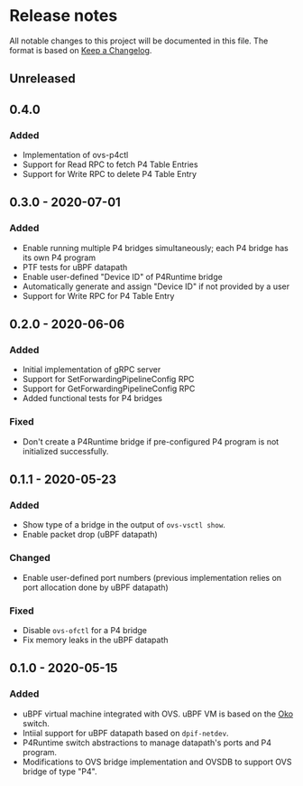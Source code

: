 # Release notes

All notable changes to this project will be documented in this file.  The format is based on [Keep a
Changelog](https://keepachangelog.com/en/1.0.0/).

## Unreleased

## 0.4.0

### Added

- Implementation of ovs-p4ctl
- Support for Read RPC to fetch P4 Table Entries
- Support for Write RPC to delete P4 Table Entry

## 0.3.0 - 2020-07-01

### Added

- Enable running multiple P4 bridges simultaneously; each P4 bridge has its own P4 program
- PTF tests for uBPF datapath
- Enable user-defined "Device ID" of P4Runtime bridge
- Automatically generate and assign "Device ID" if not provided by a user
- Support for Write RPC for P4 Table Entry

## 0.2.0 - 2020-06-06

### Added

- Initial implementation of gRPC server 
- Support for SetForwardingPipelineConfig RPC
- Support for GetForwardingPipelineConfig RPC
- Added functional tests for P4 bridges

### Fixed

- Don't create a P4Runtime bridge if pre-configured P4 program is not initialized successfully.

## 0.1.1 - 2020-05-23

### Added

- Show type of a bridge in the output of `ovs-vsctl show`.
- Enable packet drop (uBPF datapath)

### Changed

- Enable user-defined port numbers (previous implementation relies on port allocation done by uBPF datapath)

### Fixed

- Disable `ovs-ofctl` for a P4 bridge
- Fix memory leaks in the uBPF datapath

## 0.1.0 - 2020-05-15

### Added

- uBPF virtual machine integrated with OVS. uBPF VM is based on the [Oko](https://github.com/Orange-OpenSource/Oko) switch.
- Intiial support for uBPF datapath based on `dpif-netdev`. 
- P4Runtime switch abstractions to manage datapath's ports and P4 program. 
- Modifications to OVS bridge implementation and OVSDB to support OVS bridge of type "P4". 

